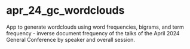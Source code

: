 # apr_24_gc_wordclouds
App to generate wordclouds using word frequencies, bigrams, and term frequency - inverse document frequency of the talks of the April 2024 General Conference by speaker and overall session.
